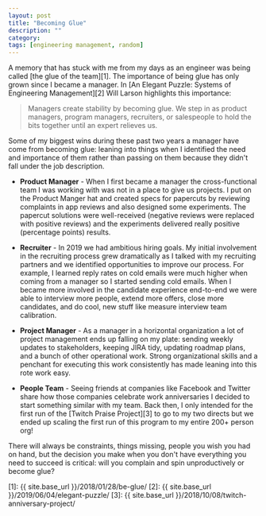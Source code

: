 ```yaml
---
layout: post
title: "Becoming Glue"
description: ""
category: 
tags: [engineering management, random]
---
```


A memory that has stuck with me from my days as an engineer was being called [the glue of the team][1]. The importance of being glue has only grown since I became a manager. In [An Elegant Puzzle: Systems of Engineering Management][2] Will Larson highlights this importance:

<blockquote>
Managers create stability by becoming glue. We step in as product managers, program managers, recruiters, or salespeople to hold the bits together until an expert relieves us.
</blockquote>

Some of my biggest wins during these past two years a manager have come from becoming glue: leaning into things when I identified the need and importance of them rather than passing on them because they didn't fall under the job description.

* **Product Manager** - When I first became a manager the cross-functional team I was working with was not in a place to give us projects. I put on the Product Manger hat and created specs for papercuts by reviewing complaints in app reviews and also designed some experiments. The papercut solutions were well-received (negative reviews were replaced with positive reviews) and the experiments delivered really positive (percentage points) results.

* **Recruiter** - In 2019 we had ambitious hiring goals. My initial involvement in the recruiting process grew dramatically as I talked with my recruiting partners and we identified opportunities to improve our process. For example, I learned reply rates on cold emails were much higher when coming from a manager so I started sending cold emails. When I became more involved in the candidate experience end-to-end we were able to interview more people, extend more offers, close more candidates, and do cool, new stuff like measure interview team calibration.

* **Project Manager** - As a manager in a horizontal organization a lot of project management ends up falling on my plate: sending weekly updates to stakeholders, keeping JIRA tidy, updating roadmap plans, and a bunch of other operational work. Strong organizational skills and a penchant for executing this work consistently has made leaning into this rote work easy.

* **People Team** - Seeing friends at companies like Facebook and Twitter share how those companies celebrate work anniversaries I decided to start something similar with my team. Back then, I only intended for the first run of the [Twitch Praise Project][3] to go to my two directs but we ended up scaling the first run of this program to my entire 200+ person org!

There will always be constraints, things missing, people you wish you had on hand, but the decision you make when you don't have everything you need to succeed is critical: will you complain and spin unproductively or become glue?

[1]: {{ site.base_url }}/2018/01/28/be-glue/
[2]: {{ site.base_url }}/2019/06/04/elegant-puzzle/
[3]: {{ site.base_url }}/2018/10/08/twitch-anniversary-project/
